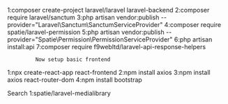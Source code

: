 1:composer create-project laravel/laravel laravel-backend
2:composer require laravel/sanctum 
3:php artisan vendor:publish --provider="Laravel\Sanctum\SanctumServiceProvider"
4:composer require spatie/laravel-permission
5:php artisan vendor:publish --provider="Spatie\Permission\PermissionServiceProvider"
6:php artisan install:api
7:composer require f9webltd/laravel-api-response-helpers


             Now setup basic frontend 
1:npx create-react-app react-frontend
2:npm install axios
3:npm install axios react-router-dom
4:npm install bootstrap







Search
1:spatie/laravel-medialibrary